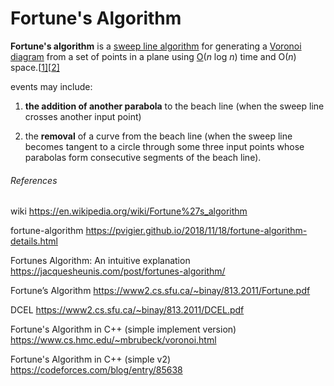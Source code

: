 # Fortune's Algorithm

**Fortune's algorithm** is a [sweep line algorithm](https://en.wikipedia.org/wiki/Sweep_line_algorithm) for generating a [Voronoi diagram](https://en.wikipedia.org/wiki/Voronoi_diagram) from a set of points in a plane using [O](https://en.wikipedia.org/wiki/Big_O_notation)(*n* log *n*) time and O(*n*) space.[[1\]](https://en.wikipedia.org/wiki/Fortune's_algorithm#cite_note-Mark2000-1)[[2\]](https://en.wikipedia.org/wiki/Fortune's_algorithm#cite_note-2)



 events may include:

1. **the addition of another parabola** to the beach line (when the sweep line crosses another input point) 

2. the **removal** of a curve from the beach line (when the sweep line becomes tangent to a circle through some three input points whose parabolas form consecutive segments of the beach line). 





###### References

wiki
https://en.wikipedia.org/wiki/Fortune%27s_algorithm

fortune-algorithm
https://pvigier.github.io/2018/11/18/fortune-algorithm-details.html

Fortunes Algorithm: An intuitive explanation
https://jacquesheunis.com/post/fortunes-algorithm/

Fortune’s Algorithm
https://www2.cs.sfu.ca/~binay/813.2011/Fortune.pdf

DCEL
https://www2.cs.sfu.ca/~binay/813.2011/DCEL.pdf

Fortune's Algorithm in C++ (simple implement version)
https://www.cs.hmc.edu/~mbrubeck/voronoi.html

Fortune's Algorithm in C++ (simple v2)
https://codeforces.com/blog/entry/85638

